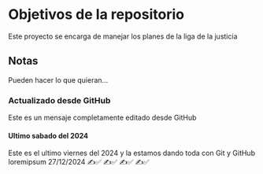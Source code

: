 # Objetivos de la repositorio

Este proyecto se encarga de manejar los planes de la liga de la justicia


## Notas
Pueden hacer lo que quieran...

### Actualizado desde GitHub
Este es un mensaje completamente editado desde GitHub

#### Ultimo sabado del 2024
Este es el ultimo viernes del 2024 y la estamos dando toda con Git y GitHub
loremipsum
27/12/2024
✍️✅
✍️✅
✍️✅
✍️✅
